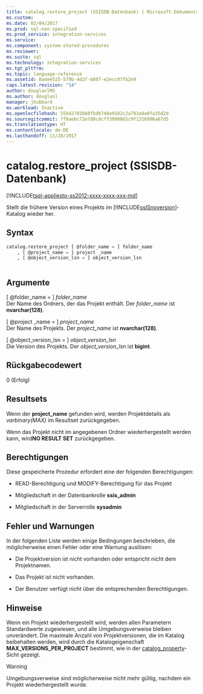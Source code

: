 ```yaml
---
title: catalog.restore_project (SSISDB-Datenbank) | Microsoft-Dokumentation
ms.custom: 
ms.date: 03/04/2017
ms.prod: sql-non-specified
ms.prod_service: integration-services
ms.service: 
ms.component: system-stored-procedures
ms.reviewer: 
ms.suite: sql
ms.technology: integration-services
ms.tgt_pltfrm: 
ms.topic: language-reference
ms.assetid: 8adee525-579b-4d2f-b807-e2ecc07fb2e9
caps.latest.revision: "14"
author: douglaslMS
ms.author: douglasl
manager: jhubbard
ms.workload: Inactive
ms.openlocfilehash: 55b42783b60fbdb748a9102c2a703a9a6fa35d2d
ms.sourcegitcommit: 7f8aebc72e7d0c8cff3990865c9f1316996a67d5
ms.translationtype: HT
ms.contentlocale: de-DE
ms.lasthandoff: 11/20/2017
---
```

# <a name="catalogrestoreproject-ssisdb-database"></a>catalog.restore_project (SSISDB-Datenbank)
[!INCLUDE[tsql-appliesto-ss2012-xxxx-xxxx-xxx-md](../../includes/tsql-appliesto-ss2012-xxxx-xxxx-xxx-md.md)]

  Stellt die frühere Version eines Projekts im [!INCLUDE[ssISnoversion](../../includes/ssisnoversion-md.md)]-Katalog wieder her.  
  
## <a name="syntax"></a>Syntax  
  
```sql  
catalog.restore_project [ @folder_name = ] folder_name  
    , [ @project_name = ] project _name  
    , [ @object_version_lsn = ] object_version_lsn  
  
```  
  
## <a name="arguments"></a>Argumente  
 [ @folder_name = ] *folder_name*  
 Der Name des Ordners, der das Projekt enthält. Der *folder_name* ist **nvarchar(128)**.  
  
 [ @project _name = ] *project_name*  
 Der Name des Projekts. Der *project_name* ist **nvarchar(128)**.  
  
 [ @object_version_lsn = ] *object_version_lsn*  
 Die Version des Projekts. Der *object_version_lsn* ist **bigint**.  
  
## <a name="return-code-value"></a>Rückgabecodewert  
 0 (Erfolg)  
  
## <a name="result-sets"></a>Resultsets  
 Wenn der **project_name** gefunden wird, werden Projektdetails als *varbinary(MAX)* im Resultset zurückgegeben.  
  
 Wenn das Projekt nicht im angegebenen Ordner wiederhergestellt werden kann, wird**NO RESULT SET** zurückgegeben.  
  
## <a name="permissions"></a>Berechtigungen  
 Diese gespeicherte Prozedur erfordert eine der folgenden Berechtigungen:  
  
-   READ-Berechtigung und MODIFY-Berechtigung für das Projekt  
  
-   Mitgliedschaft in der Datenbankrolle **ssis_admin**  
  
-   Mitgliedschaft in der Serverrolle **sysadmin**  
  
## <a name="errors-and-warnings"></a>Fehler und Warnungen  
 In der folgenden Liste werden einige Bedingungen beschrieben, die möglicherweise einen Fehler oder eine Warnung auslösen:  
  
-   Die Projektversion ist nicht vorhanden oder entspricht nicht dem Projektnamen.  
  
-   Das Projekt ist nicht vorhanden.  
  
-   Der Benutzer verfügt nicht über die entsprechenden Berechtigungen.  
  
## <a name="remarks"></a>Hinweise  
 Wenn ein Projekt wiederhergestellt wird, werden allen Parametern Standardwerte zugewiesen, und alle Umgebungsverweise bleiben unverändert. Die maximale Anzahl von Projektversionen, die im Katalog beibehalten werden, wird durch die Katalogeigenschaft **MAX_VERSIONS_PER_PROJECT** bestimmt, wie in der [catalog_property](../../integration-services/system-views/catalog-catalog-properties-ssisdb-database.md)-Sicht gezeigt.  
  
> [!WARNING]  
>  Umgebungsverweise sind möglicherweise nicht mehr gültig, nachdem ein Projekt wiederhergestellt wurde.  
  
  
